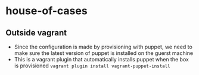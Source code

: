 # house-of-cases

## Outside vagrant
- Since the configuration is made by provisioning with puppet, we need to make sure the latest version of puppet is installed on the guerst machine
- This is a vagrant plugin that automatically installs puppet when the box is provisioned
` vagrant plugin install vagrant-puppet-install `
